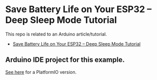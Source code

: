 # Save Battery Life on Your ESP32 – Deep Sleep Mode Tutorial

This repo is related to an Arduino article/tutorial.

* [Save Battery Life on Your ESP32 – Deep Sleep Mode Tutorial](https://bj-dehaan-solutions.com.au/articles/arduino-esp32-iot/save-battery-life-on-your-esp32%E2%80%93deep-sleep-mode-tutorial)

## Arduino IDE project for this example. 

[See here](https://github.com/Ben-BJD/PlatformIO-Save-Battery-Life-on-Your-ESP32-Deep-Sleep-Mode-Tutorial) for a PlatformIO version.
